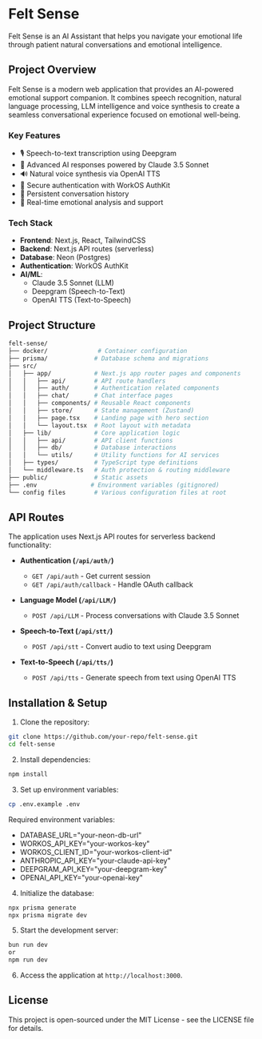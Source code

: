 # Felt Sense

Felt Sense is an AI Assistant that helps you navigate your emotional life through patient natural conversations and emotional intelligence.

## Project Overview

Felt Sense is a modern web application that provides an AI-powered emotional support companion. It combines speech recognition, natural language processing, LLM intelligence and voice synthesis to create a seamless conversational experience focused on emotional well-being.

### Key Features

- 🎙️ Speech-to-text transcription using Deepgram
- 🤖 Advanced AI responses powered by Claude 3.5 Sonnet
- 🔊 Natural voice synthesis via OpenAI TTS
- 🔐 Secure authentication with WorkOS AuthKit
- 💾 Persistent conversation history
- 🎯 Real-time emotional analysis and support

### Tech Stack

- **Frontend**: Next.js, React, TailwindCSS
- **Backend**: Next.js API routes (serverless)
- **Database**: Neon (Postgres)
- **Authentication**: WorkOS AuthKit
- **AI/ML**:
  - Claude 3.5 Sonnet (LLM)
  - Deepgram (Speech-to-Text)
  - OpenAI TTS (Text-to-Speech)

## Project Structure

```bash
felt-sense/
├── docker/              # Container configuration
├── prisma/             # Database schema and migrations
├── src/
│   ├── app/            # Next.js app router pages and components
│   │   ├── api/        # API route handlers
│   │   ├── auth/       # Authentication related components
│   │   ├── chat/       # Chat interface pages
│   │   ├── components/ # Reusable React components
│   │   ├── store/      # State management (Zustand)
│   │   ├── page.tsx    # Landing page with hero section
│   │   └── layout.tsx  # Root layout with metadata
│   ├── lib/            # Core application logic
│   │   ├── api/        # API client functions
│   │   ├── db/         # Database interactions
│   │   └── utils/      # Utility functions for AI services
│   ├── types/          # TypeScript type definitions
│   └── middleware.ts   # Auth protection & routing middleware
├── public/             # Static assets
├── .env               # Environment variables (gitignored)
└── config files        # Various configuration files at root
```

## API Routes

The application uses Next.js API routes for serverless backend functionality:

- **Authentication (`/api/auth/`)**

  - `GET /api/auth` - Get current session
  - `GET /api/auth/callback` - Handle OAuth callback

- **Language Model (`/api/LLM/`)**

  - `POST /api/LLM` - Process conversations with Claude 3.5 Sonnet

- **Speech-to-Text (`/api/stt/`)**

  - `POST /api/stt` - Convert audio to text using Deepgram

- **Text-to-Speech (`/api/tts/`)**
  - `POST /api/tts` - Generate speech from text using OpenAI TTS

## Installation & Setup

1. Clone the repository:

```bash
git clone https://github.com/your-repo/felt-sense.git
cd felt-sense
```

2. Install dependencies:

```bash
npm install
```

3. Set up environment variables:

```bash
cp .env.example .env
```

Required environment variables:

- DATABASE_URL="your-neon-db-url"
- WORKOS_API_KEY="your-workos-key"
- WORKOS_CLIENT_ID="your-workos-client-id"
- ANTHROPIC_API_KEY="your-claude-api-key"
- DEEPGRAM_API_KEY="your-deepgram-key"
- OPENAI_API_KEY="your-openai-key"

4. Initialize the database:

```bash
npx prisma generate
npx prisma migrate dev
```

5. Start the development server:

```bash
bun run dev
or
npm run dev
```

6. Access the application at `http://localhost:3000`.

## License

This project is open-sourced under the MIT License - see the LICENSE file for details.
